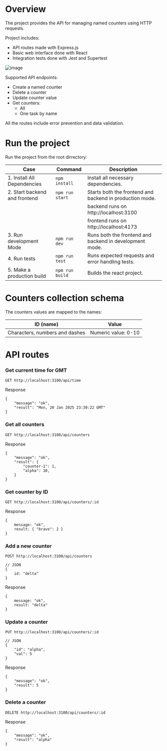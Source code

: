 # Overview

The project provides the API for managing named counters using HTTP requests.

Project includes:

- API routes made with Express.js
- Basic web interface done with React
- Integration tests done with Jest and Supertest

![image](https://github.com/user-attachments/assets/938a5eb5-a23c-4737-a9fa-4d3b7352f3b7)

Supported API endpoints:

- Create a named counter
- Delete a counter
- Update counter value
- Get counters:
  - All
  - One task by name

All the routes include error prevention and data validation.

# Run the project

Run the project from the root dirrectory:

| Case                          | Command         | Description                                              |
| ----------------------------- | --------------- | -------------------------------------------------------- |
| 1. Install All Dependencies   | `npm install`   | Install all necessary dependencies.                      |
| 2. Start backend and frontend | `npm run start` | Starts both the frontend and backend in production mode. |
|                               |                 | backend runs on http://localhost:3100                    |
|                               |                 | frontend runs on http://localhost:4173                   |
| 3. Run development Mode       | `npm run dev`   | Runs both the frontend and backend in development mode.  |
| 4. Run tests                  | `npm run test`  | Runs expected requests and error handling tests.         |
| 5. Make a production build    | `npm run build` | Builds the react project.                                |

# Counters collection schema

The counters values are mapped to the names:

| ID (name)                      | Value               |
| ------------------------------ | ------------------- |
| Characters, numbers and dashes | Numeric value: 0-10 |

# API routes

### Get current time for GMT

```
GET http://localhost:3100/api/time
```

Response

```
{
    "message": "ok",
    "result": "Mon, 20 Jan 2025 23:30:22 GMT"
}
```

### Get all counters

```
GET http://localhost:3100/api/counters
```

Response

```
{
    "message": "ok",
    "result": {
        "counter-1": 1,
        "alpha": 10,
    }
}
```

### Get counter by ID

```
GET http://localhost:3100/api/counters/:id
```

Response

```
{
    message: "ok",
    result: { "bravo": 2 }
}
```

### Add a new counter

```
POST http://localhost:3100/api/counters

// JSON
{
    id: "delta"
}
```

Response

```
{
    message: "ok",
    result: "delta"
}
```

### Update a counter

```
PUT http://localhost:3100/api/counters/:id

// JSON
{
    "id": "alpha",
    "val": 5
}
```

Response

```
{
    "message": "ok",
    "result": 5
}
```

### Delete a counter

```
DELETE http://localhost:3100/api/counters/:id
```

Response

```
{
    "message": "ok",
    "result": "alpha"
}
```
